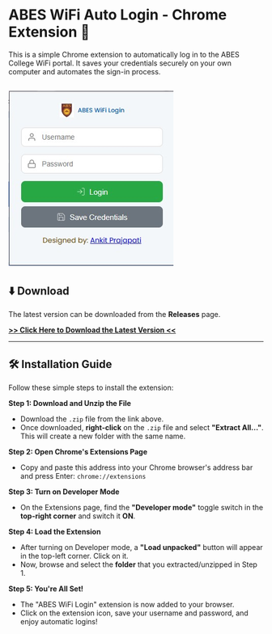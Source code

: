 # ABES WiFi Auto Login - Chrome Extension 🚀

This is a simple Chrome extension to automatically log in to the ABES College WiFi portal. It saves your credentials securely on your own computer and automates the sign-in process.

![Screenshot of the extension popup](https://github.com/ankitprj02/abes-wifi-autologin/blob/main/Screenshot.jpg) 
---

## ⬇️ Download

The latest version can be downloaded from the **Releases** page.

**[>> Click Here to Download the Latest Version <<](https://github.com/ankitprj02/abes-wifi-autologin/archive/refs/tags/v1.0.1.zip)**

---

## 🛠️ Installation Guide

Follow these simple steps to install the extension:

**Step 1: Download and Unzip the File**
* Download the `.zip` file from the link above.
* Once downloaded, **right-click** on the `.zip` file and select **"Extract All..."**. This will create a new folder with the same name.

**Step 2: Open Chrome's Extensions Page**
* Copy and paste this address into your Chrome browser's address bar and press Enter:
    `chrome://extensions`

**Step 3: Turn on Developer Mode**
* On the Extensions page, find the **"Developer mode"** toggle switch in the **top-right corner** and switch it **ON**.

**Step 4: Load the Extension**
* After turning on Developer mode, a **"Load unpacked"** button will appear in the top-left corner. Click on it.
* Now, browse and select the **folder** that you extracted/unzipped in Step 1.

**Step 5: You're All Set!**
* The "ABES WiFi Login" extension is now added to your browser.
* Click on the extension icon, save your username and password, and enjoy automatic logins!